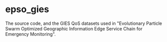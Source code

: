 # epso_gies
The source code, and the GIES QoS datasets used in "Evolutionary Particle Swarm Optimized Geographic Information Edge Service Chain for Emergency Monitoring".
